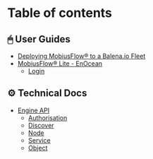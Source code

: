 # Table of contents

## 🖱 User Guides

* [Deploying MobiusFlow® to a Balena.io Fleet](README.md)
* [MobiusFlow® Lite - EnOcean](<README (2).md>)
  * [Login](user-guides/mobiusflow-r-lite-enocean/login.md)

## ⚙ Technical Docs

* [Engine API](<README (1).md>)
  * [Authorisation](technical-docs/engine-api/authorisation.md)
  * [Discover](technical-docs/engine-api/discover.md)
  * [Node](technical-docs/engine-api/node.md)
  * [Service](technical-docs/engine-api/service.md)
  * [Object](technical-docs/engine-api/object.md)
